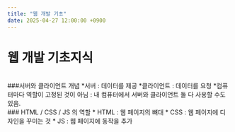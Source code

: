 ```yaml
---
title: "웹 개발 기초"
date: 2025-04-27 12:00:00 +0900
---
```


# 웹 개발 기초지식 
<br>
###서버와 클라이언트 개념
  *서버 : 데이터를 제공 
  *클라이언트 : 데이터를 요청
  *컴퓨터마다 역할이 고정된 것이 아님 : 내 컴퓨터에서 서버와 클라이언트 둘 다 사용할 수도 있음.
<br>
### HTML / CSS / JS 의 역할
  * HTML : 웹 페이지의 뼈대 
  * CSS : 웹 페이지에 디자인을 꾸미는 것 
  * JS : 웹 페이지에 동작을 추가 
